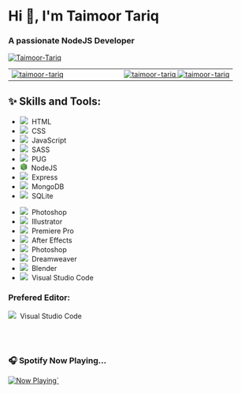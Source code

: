 <h1>Hi 👋, I'm Taimoor Tariq</h1>
<h3>A passionate NodeJS Developer</h3>

<a href="#">
  <img alt="Taimoor-Tariq" src="https://komarev.com/ghpvc/?username=Taimoor-Tariq&label=Profile%20views&color=018e7e&style=flat-square" />
  <!--     <img alt="GitHub followers" src="https://img.shields.io/github/followers/taimoor-tariq?style=flat-square"> -->
  <!--     <img alt="Twitter Follow" src="https://img.shields.io/twitter/follow/_TaimoorTariq?style=flat-square"> -->
  <!--     <img alt="Discord" src="https://img.shields.io/discord/790724326722633758?label=discord&style=flat-square"> -->
</a>

<!-- <p><img src="https://metrics.lecoq.io/Taimoor-Tariq" alt="taimoor-tariq" width="50%" /></p> -->
<!-- <p><img src="https://github-readme-streak-stats.herokuapp.com/?user=taimoor-tariq&theme=dark" alt="taimoor-tariq" width="50%" /></p> -->
<!-- <p><img src="https://github-readme-stats.vercel.app/api?username=taimoor-tariq&show_icons=true&theme=dark&locale=en&count_private=true" alt="taimoor-tariq" /></p> -->
<!-- <p><img src="https://readme-spotify.taimoor-tariq.vercel.app/api/spotify" alt="taimoor-tariq" width="50%" /></p> -->
<!-- <p><img src="https://github-readme-stats.vercel.app/api/top-langs?username=taimoor-tariq&show_icons=true&theme=dark&locale=en&layout=compact" alt="taimoor-tariq" /></p> -->

<a href="#">
  <table width="100%">
    <tr>
      <td width="50%">
        <img src="https://metrics.lecoq.io/Taimoor-Tariq" alt="taimoor-tariq" width="100%" />
      </td>
      <td>
        <img src="https://github-readme-stats.vercel.app/api/top-langs?username=taimoor-tariq&show_icons=true&theme=dark&locale=en&layout=compact" alt="taimoor-tariq" width="100%" />
        <img src="https://github-readme-stats.vercel.app/api?username=taimoor-tariq&show_icons=true&theme=dark&locale=en&count_private=true" alt="taimoor-tariq" width="100%" />
      </td>
    </tr>
  </table>
 </a>

<h2>✨ Skills and Tools:</h2>
<ul>
  <li><img src="https://cdn.icon-icons.com/icons2/2107/PNG/512/file_type_html_icon_130541.png" width="15px">&nbsp; HTML</li>
  <li><img src="https://cdn.icon-icons.com/icons2/2107/PNG/512/file_type_css_icon_130661.png" width="15px">&nbsp; CSS</li>
  <li><img src="https://cdn.icon-icons.com/icons2/2108/PNG/512/javascript_icon_130900.png" width="15px">&nbsp; JavaScript</li>
  <li><img src="https://cdn.icon-icons.com/icons2/2108/PNG/512/sass_icon_130835.png" width="15px">&nbsp; SASS</li>
  <li><img src="https://cdn.icon-icons.com/icons2/2107/PNG/512/file_type_pug_icon_130225.png" width="15px">&nbsp; PUG</li>
  <li><img src="https://raw.githubusercontent.com/github/explore/80688e429a7d4ef2fca1e82350fe8e3517d3494d/topics/nodejs/nodejs.png" width="15px">&nbsp; NodeJS</li>
  <li><img src="https://cdn.icon-icons.com/icons2/2107/PNG/512/file_type_node_icon_130301.png" width="15px">&nbsp; Express</li>
  <li><img src="https://cdn.icon-icons.com/icons2/2415/PNG/512/mongodb_original_logo_icon_146424.png" width="15px">&nbsp; MongoDB</li>
  <li><img src="https://cdn.icon-icons.com/icons2/2107/PNG/512/file_type_sqlite_icon_130153.png" width="15px">&nbsp; SQLite</li>
</ul>
<ul>
  <li><img src="https://cdn.icon-icons.com/icons2/1088/PNG/512/1485282157-adobe-photoshop-raster-graphics-editor-cc-creative-cloud_78285.png" width="15px">&nbsp; Photoshop</li>
  <li><img src="https://cdn.icon-icons.com/icons2/1088/PNG/512/1485282143-adobe-illustrator-cc-creative-cloud_78298.png" width="15px">&nbsp; Illustrator</li>
  <li><img src="https://cdn.icon-icons.com/icons2/1088/PNG/512/1485282149-adobe-premiere-pro-cc-creative-cloud_78301.png" width="15px">&nbsp; Premiere Pro</li>
  <li><img src="https://cdn.icon-icons.com/icons2/1088/PNG/512/1485282157-adobe-photoshop-raster-graphics-editor-cc-creative-cloud_78285.png" width="15px">&nbsp; After Effects</li>
  <li><img src="https://cdn.icon-icons.com/icons2/1088/PNG/512/1485282160-adobe-after-effects-cc-creative-cloud-digital-visual-effects-motion-graphics-and-compositing-application_78299.png" width="15px">&nbsp; Photoshop</li>
  <li><img src="https://cdn.icon-icons.com/icons2/1088/PNG/512/1485282146-adobe-dreamweaver-cc-creative-cloud_78288.png" width="15px">&nbsp; Dreamweaver</li>
  <li><img src="https://cdn.icon-icons.com/icons2/195/PNG/256/Blender_23505.png" width="15px">&nbsp; Blender</li>
  <li><img src="https://cdn.icon-icons.com/icons2/2107/PNG/512/file_type_vscode_icon_130084.png" width="15px">&nbsp; Visual Studio Code</li>
</ul>

<h3>Prefered Editor:</h3>
<p><img src="https://cdn.icon-icons.com/icons2/2107/PNG/512/file_type_vscode_icon_130084.png" width="15px">&nbsp; Visual Studio Code</p>

<br><br>
<h3>🎧 Spotify Now Playing...</h3>
<a href="https://readme-spotify-2.taimoor-tariq.vercel.app/now-playing?open">
  <img src="https://readme-spotify-2.taimoor-tariq.vercel.app/now-playing" width="256" height="64" alt="Now Playing">`
</a>
<!-- <table width="100%">
  <tr>
    <td>
      <h3>🎧 Spotify Now Playing...</h3>
    </td>
  </tr>
  <tr>
    <td>
      <img src="https://readme-spotify.taimoor-tariq.vercel.app/api/spotify" alt="taimoor-tariq" width="100%" />
    </td>
  </tr>
</table> -->
